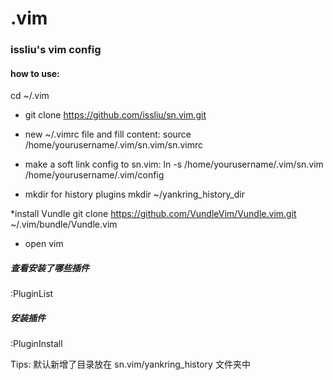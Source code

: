 # .vim
### issliu's vim config

#### how to use:

cd ~/.vim
* git clone https://github.com/issliu/sn.vim.git

* new ~/.vimrc file and fill content:
source /home/yourusername/.vim/sn.vim/sn.vimrc

* make a soft link config to sn.vim:
ln -s /home/yourusername/.vim/sn.vim /home/yourusername/.vim/config

* mkdir for history plugins
mkdir ~/yankring_history_dir

*install Vundle
git clone https://github.com/VundleVim/Vundle.vim.git ~/.vim/bundle/Vundle.vim

* open vim

##### 查看安装了哪些插件
:PluginList

##### 安装插件
:PluginInstall


Tips:
默认新增了目录放在 sn.vim/yankring_history 文件夹中
